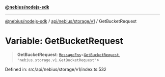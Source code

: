 [**@nebius/nodejs-sdk**](../../../../../README.md)

---

[@nebius/nodejs-sdk](../../../../../README.md) / [api/nebius/storage/v1](../README.md) / GetBucketRequest

# Variable: GetBucketRequest

> **GetBucketRequest**: [`MessageFns`](../../../../../runtime/protos/core/interfaces/MessageFns.md)\<[`GetBucketRequest`](../interfaces/GetBucketRequest.md), `"nebius.storage.v1.GetBucketRequest"`\>

Defined in: src/api/nebius/storage/v1/index.ts:532
